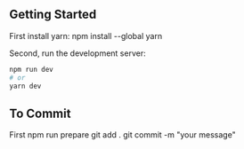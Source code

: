 ## Getting Started

First install yarn:
npm install --global yarn

Second, run the development server:

```bash
npm run dev
# or
yarn dev
```

## To Commit

First npm run prepare
git add .
git commit -m "your message"

